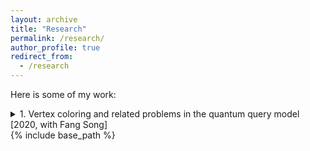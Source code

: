```yaml
---
layout: archive
title: "Research"
permalink: /research/
author_profile: true
redirect_from:
  - /research
---
```


Here is some of my work:

<details>
  <summary>1. Vertex coloring and related problems in the quantum query model [2020, with Fang Song]</summary>  
  ## Abstract
\(E = mc^2\)
</details>
{% include base_path %}

